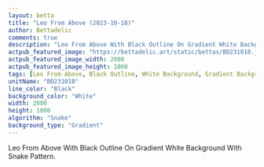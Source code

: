 ```yaml
---
layout: betta
title: "Leo From Above (2023-10-18)"
author: Bettadelic
comments: true
description: "Leo From Above With Black Outline On Gradient White Background With Snake Pattern."
actpub_featured_image: "https://bettadelic.art/static/bettas/BD231018.jpg"
actpub_featured_image_width: 2000
actpub_featured_image_height: 1000
tags: [Leo From Above, Black Outline, White Background, Gradient Background Pattern, Snake Pattern, October 2023]
unitName: "BD231018"
line_color: "Black"
background_color: "White"
width: 2000
height: 1000
algorithm: "Snake"
background_type: "Gradient"
---
```


Leo From Above With Black Outline On Gradient White Background With Snake Pattern.
